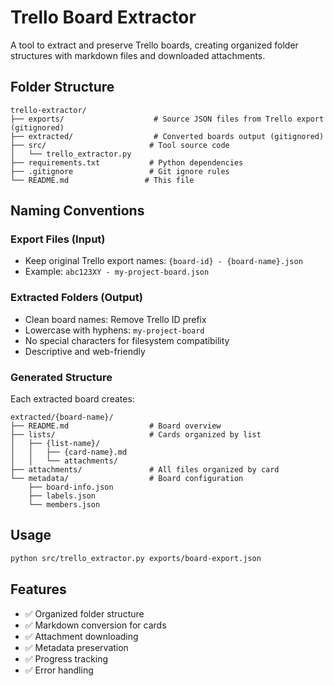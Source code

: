 # Trello Board Extractor

A tool to extract and preserve Trello boards, creating organized folder structures with markdown files and downloaded attachments.

## Folder Structure

```
trello-extractor/
├── exports/                    # Source JSON files from Trello export (gitignored)
├── extracted/                  # Converted boards output (gitignored)
├── src/                       # Tool source code
│   └── trello_extractor.py
├── requirements.txt           # Python dependencies
├── .gitignore                 # Git ignore rules
└── README.md                 # This file
```

## Naming Conventions

### Export Files (Input)
- Keep original Trello export names: `{board-id} - {board-name}.json`
- Example: `abc123XY - my-project-board.json`

### Extracted Folders (Output)
- Clean board names: Remove Trello ID prefix
- Lowercase with hyphens: `my-project-board`
- No special characters for filesystem compatibility
- Descriptive and web-friendly

### Generated Structure
Each extracted board creates:
```
extracted/{board-name}/
├── README.md                  # Board overview
├── lists/                     # Cards organized by list
│   ├── {list-name}/
│   │   ├── {card-name}.md
│   │   └── attachments/
├── attachments/               # All files organized by card
└── metadata/                  # Board configuration
    ├── board-info.json
    ├── labels.json
    └── members.json
```

## Usage

```bash
python src/trello_extractor.py exports/board-export.json
```

## Features

- ✅ Organized folder structure
- ✅ Markdown conversion for cards
- ✅ Attachment downloading
- ✅ Metadata preservation
- ✅ Progress tracking
- ✅ Error handling 